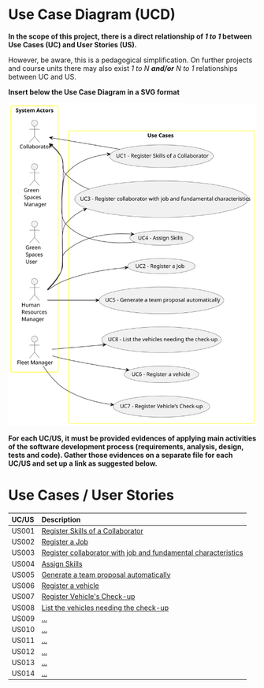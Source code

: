 # Use Case Diagram (UCD)

**In the scope of this project, there is a direct relationship of _1 to 1_ between Use Cases (UC) and User Stories (US).**

However, be aware, this is a pedagogical simplification. On further projects and course units there may also exist _1 to N **and/or** N to 1_ relationships between UC and US.

**Insert below the Use Case Diagram in a SVG format**

![Use Case Diagram](svg/use-case-diagram.svg)

**For each UC/US, it must be provided evidences of applying main activities of the software development process (requirements, analysis, design, tests and code). Gather those evidences on a separate file for each UC/US and set up a link as suggested below.**

# Use Cases / User Stories

| UC/US | Description                                                                             |                   
|:------|:----------------------------------------------------------------------------------------|
| US001 | [Register Skills of a Collaborator](../../us01/Readme.md)                               |
| US002 | [Register a Job](../../us002/Readme.md)                                                 |
| US003 | [Register collaborator with job and fundamental characteristics](../../us003/Readme.md) |
| US004 | [Assign Skills](../../us004/Readme.md)                                                  |
| US005 | [Generate a team proposal automatically ](../../us05/Readme.md)                         |
| US006 | [Register a vehicle](../../us006/Readme.md)                                             |
| US007 | [Register Vehicle's Check-up](../../us007/Readme.md)                                    |
| US008 | [List the vehicles needing the check-up](../../us008/Readme.md)                         |
| US009 | [...](../../us009/Readme.md)                                                            |
| US010 | [...](../../us010/Readme.md)                                                            |
| US011 | [...](../../us011/Readme.md)                                                            |
| US012 | [...](../../us012/Readme.md)                                                            |
| US013 | [...](../../us013/Readme.md)                                                            |
| US014 | [...](../../us014/Readme.md)                                                            |


